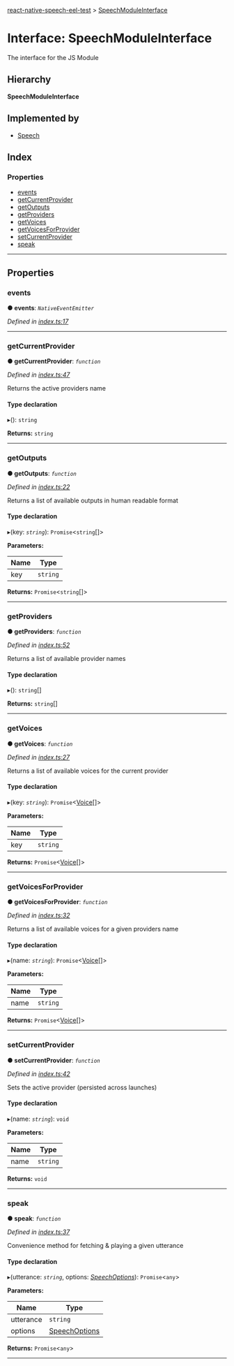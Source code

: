 [react-native-speech-eel-test](../README.md) > [SpeechModuleInterface](../interfaces/speechmoduleinterface.md)

# Interface: SpeechModuleInterface

The interface for the JS Module

## Hierarchy

**SpeechModuleInterface**

## Implemented by

* [Speech](../classes/speech.md)

## Index

### Properties

* [events](speechmoduleinterface.md#events)
* [getCurrentProvider](speechmoduleinterface.md#getcurrentprovider)
* [getOutputs](speechmoduleinterface.md#getoutputs)
* [getProviders](speechmoduleinterface.md#getproviders)
* [getVoices](speechmoduleinterface.md#getvoices)
* [getVoicesForProvider](speechmoduleinterface.md#getvoicesforprovider)
* [setCurrentProvider](speechmoduleinterface.md#setcurrentprovider)
* [speak](speechmoduleinterface.md#speak)

---

## Properties

<a id="events"></a>

###  events

**● events**: *`NativeEventEmitter`*

*Defined in [index.ts:17](https://github.com/ericlewis/react-native-speech/blob/2b63c1d/src/index.ts#L17)*

___
<a id="getcurrentprovider"></a>

###  getCurrentProvider

**● getCurrentProvider**: *`function`*

*Defined in [index.ts:47](https://github.com/ericlewis/react-native-speech/blob/2b63c1d/src/index.ts#L47)*

Returns the active providers name

#### Type declaration
▸(): `string`

**Returns:** `string`

___
<a id="getoutputs"></a>

###  getOutputs

**● getOutputs**: *`function`*

*Defined in [index.ts:22](https://github.com/ericlewis/react-native-speech/blob/2b63c1d/src/index.ts#L22)*

Returns a list of available outputs in human readable format

#### Type declaration
▸(key: *`string`*): `Promise`<`string`[]>

**Parameters:**

| Name | Type |
| ------ | ------ |
| key | `string` |

**Returns:** `Promise`<`string`[]>

___
<a id="getproviders"></a>

###  getProviders

**● getProviders**: *`function`*

*Defined in [index.ts:52](https://github.com/ericlewis/react-native-speech/blob/2b63c1d/src/index.ts#L52)*

Returns a list of available provider names

#### Type declaration
▸(): `string`[]

**Returns:** `string`[]

___
<a id="getvoices"></a>

###  getVoices

**● getVoices**: *`function`*

*Defined in [index.ts:27](https://github.com/ericlewis/react-native-speech/blob/2b63c1d/src/index.ts#L27)*

Returns a list of available voices for the current provider

#### Type declaration
▸(key: *`string`*): `Promise`<[Voice](voice.md)[]>

**Parameters:**

| Name | Type |
| ------ | ------ |
| key | `string` |

**Returns:** `Promise`<[Voice](voice.md)[]>

___
<a id="getvoicesforprovider"></a>

###  getVoicesForProvider

**● getVoicesForProvider**: *`function`*

*Defined in [index.ts:32](https://github.com/ericlewis/react-native-speech/blob/2b63c1d/src/index.ts#L32)*

Returns a list of available voices for a given providers name

#### Type declaration
▸(name: *`string`*): `Promise`<[Voice](voice.md)[]>

**Parameters:**

| Name | Type |
| ------ | ------ |
| name | `string` |

**Returns:** `Promise`<[Voice](voice.md)[]>

___
<a id="setcurrentprovider"></a>

###  setCurrentProvider

**● setCurrentProvider**: *`function`*

*Defined in [index.ts:42](https://github.com/ericlewis/react-native-speech/blob/2b63c1d/src/index.ts#L42)*

Sets the active provider (persisted across launches)

#### Type declaration
▸(name: *`string`*): `void`

**Parameters:**

| Name | Type |
| ------ | ------ |
| name | `string` |

**Returns:** `void`

___
<a id="speak"></a>

###  speak

**● speak**: *`function`*

*Defined in [index.ts:37](https://github.com/ericlewis/react-native-speech/blob/2b63c1d/src/index.ts#L37)*

Convenience method for fetching & playing a given utterance

#### Type declaration
▸(utterance: *`string`*, options: *[SpeechOptions](speechoptions.md)*): `Promise`<`any`>

**Parameters:**

| Name | Type |
| ------ | ------ |
| utterance | `string` |
| options | [SpeechOptions](speechoptions.md) |

**Returns:** `Promise`<`any`>

___

